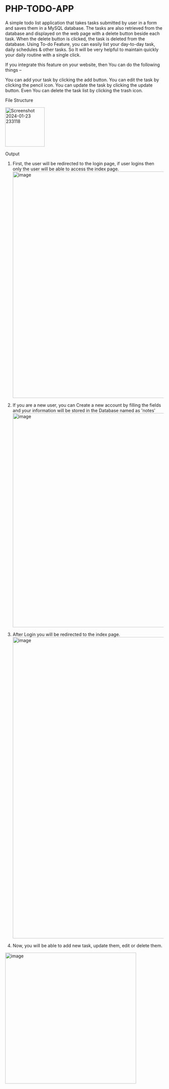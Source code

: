 # PHP-TODO-APP
A simple todo list application  that takes tasks submitted by user in a form and saves them in a MySQL database. The tasks are also retrieved from the database and displayed on the web page with a delete button beside each task. When the delete button is clicked, the task is deleted from the database.
Using To-do Feature, you can easily list your day-to-day task, daily schedules & other tasks. So It will be very helpful to maintain quickly your daily routine with a single click.

If you integrate this feature on your website, then You can do the following things  –

You can add your task by clicking the add button.
You can edit the task by clicking the pencil icon.
You can update the task by clicking the update button.
Even You can delete the task list by clicking the trash icon.

File Structure

<img width="125" alt="Screenshot 2024-01-23 233118" src="https://github.com/MPaul789/PHP-TODO-APP/assets/136621962/28220fde-027d-4e82-a29c-68f53e6fcd9c">

Output
1. First, the user will be redirected to the login page, if user logins then only the user will be able to access the index page.
   <img width="719" alt="image" src="https://github.com/MPaul789/PHP-TODO-APP/assets/136621962/de05ef60-68f1-486a-b15e-f907a94c2fc2">

2. If you are a new user, you can Create a new account by filling the fields and your information will be stored in the Database named as 'notes'
   <img width="680" alt="image" src="https://github.com/MPaul789/PHP-TODO-APP/assets/136621962/272e1fc1-e867-41eb-a3e6-22f8c5003833">

3. After Login you will be redirected to the index page.
   <img width="957" alt="image" src="https://github.com/MPaul789/PHP-TODO-APP/assets/136621962/9b44825d-1b2f-412b-80fe-ad0fe44726ca">
   
4. Now, you will be able to add new task, update them, edit or delete them.

<img width="416" alt="image" src="https://github.com/MPaul789/PHP-TODO-APP/assets/136621962/866846e1-5a9e-4204-9c9d-ae2c75c55367">


   
